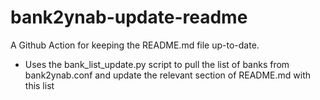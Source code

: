 # bank2ynab-update-readme
A Github Action for keeping the README.md file up-to-date.

- Uses the bank_list_update.py script to pull the list of banks from bank2ynab.conf and update the relevant section of README.md with this list
